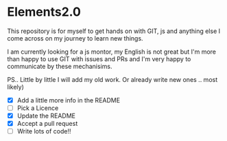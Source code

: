 # Elements2.0

This repository is for myself to get hands on with GIT, js and anything else I come across on my journey to learn new things.

I am currently looking for a js montor, my English is not great but I'm more than happy to use GIT with issues and PRs and I'm very happy to communicate by these mechanisims. 

PS..
Little by little I will add my old work. Or already write new ones .. most likely)

- [X] Add a little more info in the README
- [ ] Pick a Licence
- [X] Update the README
- [X] Accept a pull request
- [ ] Write lots of code!!
